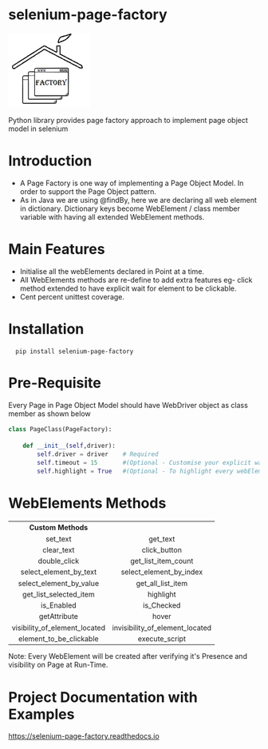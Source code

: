 selenium-page-factory
=====================

<img src="./selenium-page-factory_logo.png"  height="150">

Python library provides page factory approach to implement page object model in selenium


Introduction
============

* A Page Factory is one way of implementing a Page Object Model. In order to support the Page Object pattern.
* As in Java we are using @findBy, here we are declaring all web element in dictionary.
Dictionary keys become WebElement / class member variable with having all extended WebElement methods.
  

Main Features
=============

* Initialise all the webElements declared in Point at a time.
* All WebElements methods are re-define to add extra features eg- click method extended to have explicit wait for element to be clickable.
* Cent percent unittest coverage.

Installation
=============

```shell
  pip install selenium-page-factory
```

Pre-Requisite
=============
Every Page in Page Object Model should have WebDriver object as class member
as shown below

```python
class PageClass(PageFactory):

    def __init__(self,driver):
        self.driver = driver    # Required
        self.timeout = 15       #(Optional - Customise your explicit wait for every webElement)
        self.highlight = True   #(Optional - To highlight every webElement in PageClass)
```

WebElements Methods
===================

<table>
  <tbody>
    <tr>
      <th align="center">Custom Methods</th>
      <th align="center"></th>
    </tr>
    <tr>
      <td align="center">set_text</td>
      <td align="center">get_text</td>
    </tr>
    <tr>
      <td align="center">clear_text</td>
      <td align="center">click_button</td>
    </tr>
    <tr>
      <td align="center">double_click</td>
      <td align="center">get_list_item_count</td>
    </tr>
	<tr>
      <td align="center">select_element_by_text</td>
      <td align="center">select_element_by_index</td>
    </tr>
	<tr>
      <td align="center">select_element_by_value</td>
      <td align="center">get_all_list_item</td>
    </tr>
	<tr>
      <td align="center">get_list_selected_item</td>
      <td align="center">highlight</td>
    </tr>
	<tr>
      <td align="center">is_Enabled</td>
      <td align="center">is_Checked</td>
    </tr>
	<tr>
      <td align="center">getAttribute</td>
      <td align="center">hover</td>
    </tr>
	<tr>
      <td align="center">visibility_of_element_located</td>
      <td align="center">invisibility_of_element_located</td>
    </tr>
	<tr>
      <td align="center">element_to_be_clickable</td>
      <td align="center">execute_script</td>
    </tr>
  </tbody>
</table>
 Note: 
 Every WebElement will be created after verifying it's Presence and visibility on Page at Run-Time. 
 

Project Documentation with Examples
==================================
https://selenium-page-factory.readthedocs.io
